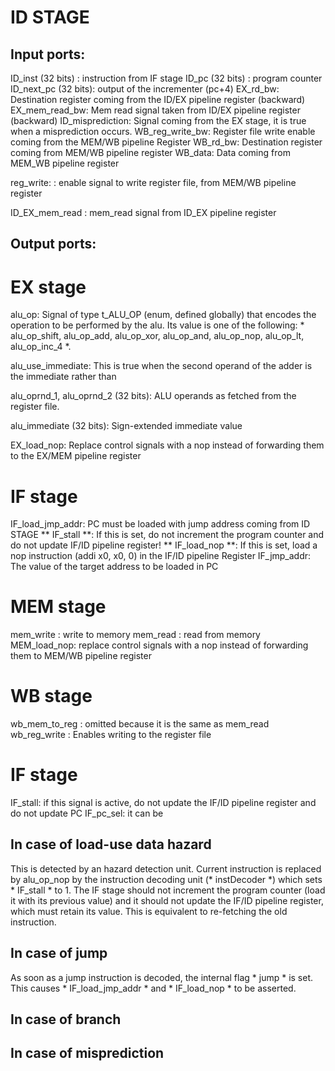 # ID STAGE #

## Input ports: ##

ID_inst (32 bits)	: instruction from IF stage
ID_pc (32 bits)	: program counter
ID_next_pc (32 bits): output of the incrementer (pc+4)
EX_rd_bw: Destination register coming from the ID/EX pipeline register (backward)
EX_mem_read_bw: Mem read signal taken from ID/EX pipeline register (backward)
ID_misprediction: Signal coming from the EX stage, it is true when a misprediction occurs.
WB_reg_write_bw: Register file write enable coming from the MEM/WB pipeline Register
WB_rd_bw: Destination register coming from MEM/WB pipeline register
WB_data: Data coming from MEM_WB pipeline register

reg_write: 		: enable signal to write register file, from MEM/WB pipeline register

ID_EX_mem_read  : mem_read signal from ID_EX pipeline register


## Output ports: ##

# EX stage #
alu_op: Signal of type t_ALU_OP (enum, defined globally) that encodes the operation to be performed by the alu.
		Its value is one of the following: * alu_op_shift, alu_op_add, alu_op_xor, alu_op_and, alu_op_nop, alu_op_lt, alu_op_inc_4 *.

alu_use_immediate: This is true when the second operand of the adder is the immediate rather than <rs2>

alu_oprnd_1, alu_oprnd_2 (32 bits): ALU operands as fetched from the register file.

alu_immediate (32 bits): Sign-extended immediate value

EX_load_nop: Replace control signals with a nop instead of forwarding them to the EX/MEM pipeline register

# IF stage #
IF_load_jmp_addr: PC must be loaded with jump address coming from ID STAGE
** IF_stall **: If this is set, do not increment the program counter and do not update
								IF/ID pipeline register!
** IF_load_nop **: If this is set, load a nop instruction (addi x0, x0, 0) in the IF/ID pipeline Register
IF_jmp_addr: The value of the target address to be loaded in PC

# MEM stage #
mem_write		: write to memory
mem_read		: read from memory
MEM_load_nop: replace control signals with a nop instead of forwarding them to MEM/WB pipeline register

# WB stage #
wb_mem_to_reg 	: omitted because it is the same as mem_read
wb_reg_write 	: Enables writing to the register file

# IF stage #
IF_stall: if this signal is active, do not update the IF/ID pipeline register and
					do not update PC
IF_pc_sel: it can be


## In case of load-use data hazard ##
This is detected by an hazard detection unit. Current instruction is replaced by alu_op_nop
by the instruction decoding unit (* instDecoder *) which sets * IF_stall * to 1.
The IF stage should not increment the program counter (load it with its previous value)
and it should not update the IF/ID pipeline register, which must retain its value. This is equivalent
to re-fetching the old instruction.

## In case of jump ##
As soon as a jump instruction is decoded, the internal flag * jump * is set. This
causes * IF_load_jmp_addr * and * IF_load_nop * to be asserted.

## In case of branch ##

## In case of misprediction ##
